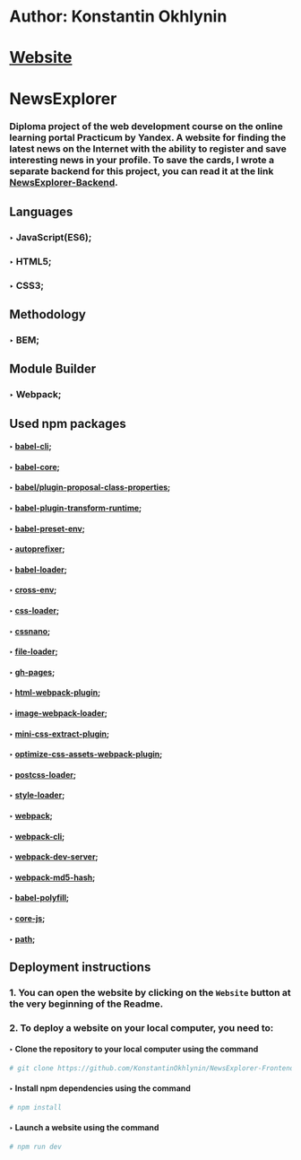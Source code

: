 # Author: Konstantin Okhlynin
# [**Website**](https://konstantinokhlynin.github.io/news-explorer--frontend/)
# NewsExplorer
### Diploma project of the web development course on the online learning portal Practicum by Yandex. A website for finding the latest news on the Internet with the ability to register and save interesting news in your profile. To save the cards, I wrote a separate backend for this project, you can read it at the link [NewsExplorer-Backend](https://github.com/KonstantinOkhlynin/NewsExplorer-Backend).
## Languages
### ‣ JavaScript(ES6);
### ‣ HTML5;
### ‣ CSS3;
## Methodology
### ‣ BEM;
## Module Builder
### ‣ Webpack;
## Used npm packages
#### ‣ [babel-cli](https://www.npmjs.com/package/babel-cli);
#### ‣ [babel-core](https://www.npmjs.com/package/babel-core);
#### ‣ [babel/plugin-proposal-class-properties](https://www.npmjs.com/package/@babel/plugin-proposal-class-properties);
#### ‣ [babel-plugin-transform-runtime](https://www.npmjs.com/package/babel-plugin-transform-runtime);
#### ‣ [babel-preset-env](https://www.npmjs.com/package/babel-preset-env);
#### ‣ [autoprefixer](https://www.npmjs.com/package/autoprefixer);
#### ‣ [babel-loader](https://www.npmjs.com/package/babel-loader);
#### ‣ [cross-env](https://www.npmjs.com/package/cross-env);
#### ‣ [css-loader](https://www.npmjs.com/package/css-loader);
#### ‣ [cssnano](https://www.npmjs.com/package/cssnano);
#### ‣ [file-loader](https://www.npmjs.com/package/file-loader);
#### ‣ [gh-pages](https://www.npmjs.com/package/gh-pages);
#### ‣ [html-webpack-plugin](https://www.npmjs.com/package/html-webpack-plugin);
#### ‣ [image-webpack-loader](https://www.npmjs.com/package/image-webpack-loader);
#### ‣ [mini-css-extract-plugin](https://www.npmjs.com/package/mini-css-extract-plugin);
#### ‣ [optimize-css-assets-webpack-plugin](https://www.npmjs.com/package/optimize-css-assets-webpack-plugin);
#### ‣ [postcss-loader](https://www.npmjs.com/package/postcss-loader);
#### ‣ [style-loader](https://www.npmjs.com/package/style-loader);
#### ‣ [webpack](https://www.npmjs.com/package/webpack);
#### ‣ [webpack-cli](https://www.npmjs.com/package/webpack-cli);
#### ‣ [webpack-dev-server](https://www.npmjs.com/package/webpack-dev-server);
#### ‣ [webpack-md5-hash](https://www.npmjs.com/package/webpack-md5-hash);
#### ‣ [babel-polyfill](https://www.npmjs.com/package/@babel/polyfill);
#### ‣ [core-js](https://www.npmjs.com/package/core-js);
#### ‣ [path](https://www.npmjs.com/package/path);
## Deployment instructions
### 1. You can open the website by clicking on the `Website` button at the very beginning of the Readme.
### 2. To deploy a website on your local computer, you need to:
#### ‣ Clone the repository to your local computer using the command
```bash
# git clone https://github.com/KonstantinOkhlynin/NewsExplorer-Frontend.git
```
#### ‣ Install npm dependencies using the command
```bash
# npm install
```
#### ‣ Launch a website using the command
```bash
# npm run dev
```
